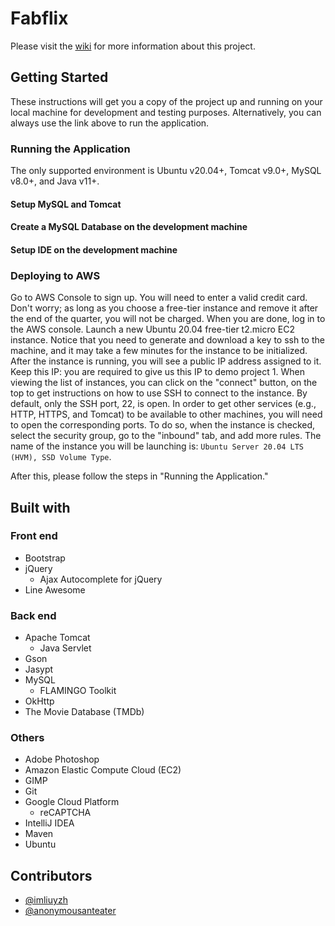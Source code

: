 # Fabflix
Please visit the [wiki](https://github.com/imliuyzh/fabflix/wiki) for more information about this project.

## Getting Started
These instructions will get you a copy of the project up and running on your local machine for development and testing purposes. Alternatively, you can always use the link above to run the application.

### Running the Application
The only supported environment is Ubuntu v20.04+, Tomcat v9.0+, MySQL v8.0+, and Java v11+.

#### Setup MySQL and Tomcat

#### Create a MySQL Database on the development machine

#### Setup IDE on the development machine

### Deploying to AWS
Go to AWS Console to sign up. You will need to enter a valid credit card. Don't worry; as long as you choose a free-tier instance and remove it after the end of the quarter, you will not be charged. When you are done, log in to the AWS console.
Launch a new Ubuntu 20.04 free-tier t2.micro EC2 instance. Notice that you need to generate and download a key to ssh to the machine, and it may take a few minutes for the instance to be initialized.
After the instance is running, you will see a public IP address assigned to it. Keep this IP: you are required to give us this IP to demo project 1.
When viewing the list of instances, you can click on the "connect" button, on the top to get instructions on how to use SSH to connect to the instance. By default, only the SSH port, 22, is open. In order to get other services (e.g., HTTP, HTTPS, and Tomcat) to be available to other machines, you will need to open the corresponding ports. To do so, when the instance is checked, select the security group, go to the "inbound" tab, and add more rules.
The name of the instance you will be launching is: `Ubuntu Server 20.04 LTS (HVM), SSD Volume Type`.

After this, please follow the steps in "Running the Application."

## Built with
### Front end
+ Bootstrap
+ jQuery
  + Ajax Autocomplete for jQuery
+ Line Awesome

### Back end
+ Apache Tomcat
  + Java Servlet
+ Gson
+ Jasypt
+ MySQL
  + FLAMINGO Toolkit
+ OkHttp
+ The Movie Database (TMDb)

### Others
+ Adobe Photoshop
+ Amazon Elastic Compute Cloud (EC2)
+ GIMP
+ Git
+ Google Cloud Platform
  + reCAPTCHA
+ IntelliJ IDEA
+ Maven
+ Ubuntu

## Contributors
+ [@imliuyzh](https://github.com/imliuyzh)
+ [@anonymousanteater](https://github.com/anonymousanteater)
